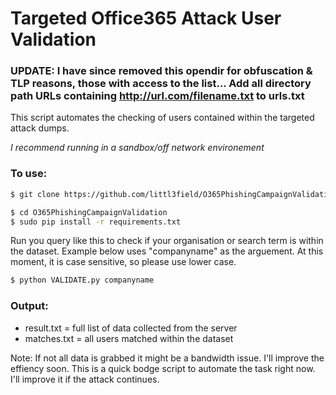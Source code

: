 # Targeted Office365 Attack User Validation 
### UPDATE: I have since removed this opendir for obfuscation & TLP reasons, those with access to the list... Add all directory path URLs containing http://url.com/filename.txt to urls.txt

This script automates the checking of users contained within the targeted attack dumps.

*I recommend running in a sandbox/off network environement*

### To use: 
```sh
$ git clone https://github.com/littl3field/O365PhishingCampaignValidation.git
```
```sh
$ cd O365PhishingCampaignValidation
$ sudo pip install -r requirements.txt
```
Run you query like this to check if your organisation or search term is within the dataset. Example below uses "companyname" as the arguement. At this moment, it is case sensitive, so please use lower case. 
```sh
$ python VALIDATE.py companyname
```

### Output: 
- result.txt = full list of data collected from the server
- matches.txt = all users matched within the dataset

Note: If not all data is grabbed it might be a bandwidth issue. I'll improve the effiency soon.
This is a quick bodge script to automate the task right now. I'll improve it if the attack continues.
